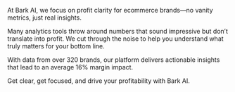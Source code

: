 At Bark AI, we focus on profit clarity for ecommerce brands—no vanity metrics, just real insights. 

Many analytics tools throw around numbers that sound impressive but don’t translate into profit. We cut through the noise to help you understand what truly matters for your bottom line.

With data from over 320 brands, our platform delivers actionable insights that lead to an average 16% margin impact. 

Get clear, get focused, and drive your profitability with Bark AI.
